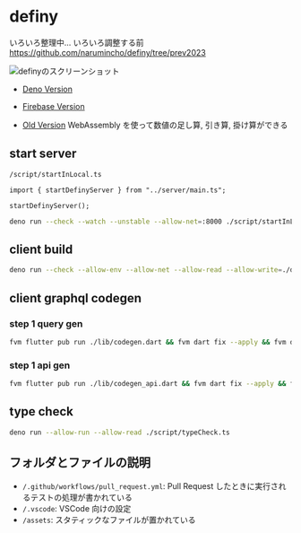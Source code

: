 # definy

いろいろ整理中... いろいろ調整する前
https://github.com/narumincho/definy/tree/prev2023

![definyのスクリーンショット](https://repository-images.githubusercontent.com/168463361/72534f00-ec72-11e9-94f3-370ab473bc28)

- [Deno Version](https://definy.deno.dev/)

- [Firebase Version](https://definy.app/?hl=ja)

- [Old Version](https://definy-old.web.app/) WebAssembly を使って数値の足し算,
  引き算, 掛け算ができる

## start server

`/script/startInLocal.ts`

```ts:
import { startDefinyServer } from "../server/main.ts";

startDefinyServer();
```

```sh
deno run --check --watch --unstable --allow-net=:8000 ./script/startInLocal.ts
```

## client build

```sh
deno run --check --allow-env --allow-net --allow-read --allow-write=./dist.json ./script/buildClient.ts
```

## client graphql codegen

### step 1 query gen
```sh
fvm flutter pub run ./lib/codegen.dart && fvm dart fix --apply && fvm dart format .
```

### step 1 api gen
```sh
fvm flutter pub run ./lib/codegen_api.dart && fvm dart fix --apply && fvm dart format .
```

## type check

```sh
deno run --allow-run --allow-read ./script/typeCheck.ts
```

## フォルダとファイルの説明

- `/.github/workflows/pull_request.yml`: Pull Request
  したときに実行されるテストの処理が書かれている
- `/.vscode`: VSCode 向けの設定
- `/assets`: スタティックなファイルが置かれている
